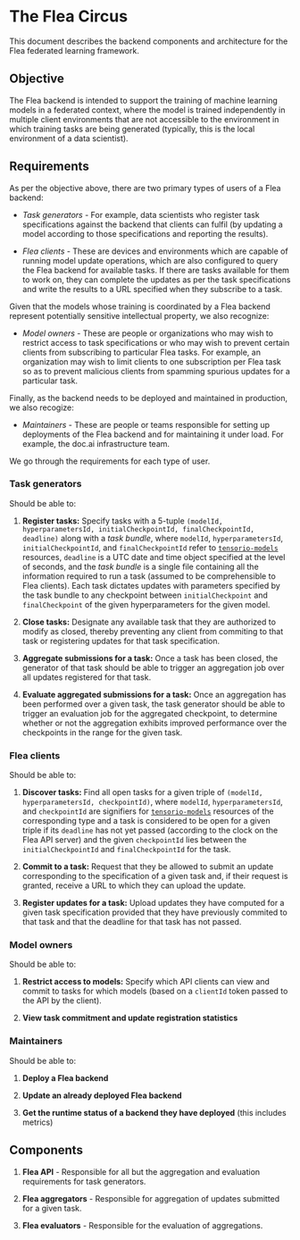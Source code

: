 # The Flea Circus

This document describes the backend components and architecture for the Flea federated learning
framework.

## Objective

The Flea backend is intended to support the training of machine learning models in a federated
context, where the model is trained independently in multiple client environments that are not
accessible to the environment in which training tasks are being generated (typically, this
is the local environment of a data scientist).

## Requirements

As per the objective above, there are two primary types of users of a Flea backend:

+ *Task generators* - For example, data scientists who register task specifications against the
backend that clients can fulfil (by updating a model according to those specifications and reporting
the results).

+ *Flea clients* - These are devices and environments which are capable of running model update
operations, which are also configured to query the Flea backend for available tasks. If there are
tasks available for them to work on, they can complete the updates as per the task specifications
and write the results to a URL specified when they subscribe to a task.

Given that the models whose training is coordinated by a Flea backend represent potentially
sensitive intellectual property, we also recognize:

+ *Model owners* - These are people or organizations who may wish to restrict access to task
specifications or who may wish to prevent certain clients from subscribing to particular Flea tasks.
For example, an organization may wish to limit clients to one subscription per Flea task so as to
prevent malicious clients from spamming spurious updates for a particular task.

Finally, as the backend needs to be deployed and maintained in production, we also recogize:

+ *Maintainers* - These are people or teams responsible for setting up deployments of the Flea
backend and for maintaining it under load. For example, the doc.ai infrastructure team.

We go through the requirements for each type of user.

### Task generators

Should be able to:

1. **Register tasks:** Specify tasks with a 5-tuple
`(modelId, hyperparametersId, initialCheckpointId, finalCheckpointId, deadline)` along with a *task
bundle*, where `modelId`, `hyperparametersId`, `initialCheckpointId`, and `finalCheckpointId` refer
to [`tensorio-models`](https://github.com/doc-ai/tensorio-models) resources, `deadline` is a UTC
date and time object specified at the level of seconds, and the *task bundle* is a single file
containing all the information required to run a task (assumed to be comprehensible to Flea
clients). Each task dictates updates with parameters specified by the task bundle to any checkpoint
between `initialCheckpoint` and `finalCheckpoint` of the given hyperparameters for the given model.

1. **Close tasks:** Designate any available task that they are authorized to modify as closed,
thereby preventing any client from commiting to that task or registering updates for that task
specification.

1. **Aggregate submissions for a task:** Once a task has been closed, the generator of that task
should be able to trigger an aggregation job over all updates registered for that task.

1. **Evaluate aggregated submissions for a task:** Once an aggregation has been performed over a
given task, the task generator should be able to trigger an evaluation job for the aggregated
checkpoint, to determine whether or not the aggregation exhibits improved performance over the
checkpoints in the range for the given task.

### Flea clients

Should be able to:

1. **Discover tasks:** Find all open tasks for a given triple of
`(modelId, hyperparametersId, checkpointId)`, where `modelId`, `hyperparametersId`, and
`checkpointId` are signifiers for [`tensorio-models`](https://github.com/doc-ai/tensorio-models)
resources of the corresponding type and a task is considered to be open for a given triple if its
`deadline` has not yet passed (according to the clock on the Flea API server) and the given
`checkpointId` lies between the `initialCheckpointId` and `finalCheckpointId` for the task.

1. **Commit to a task:** Request that they be allowed to submit an update corresponding to the
specification of a given task and, if their request is granted, receive a URL to which they can
upload the update.

1. **Register updates for a task:** Upload updates they have computed for a given task specification
provided that they have previously commited to that task and that the deadline for that task has
not passed.

### Model owners

Should be able to:

1. **Restrict access to models:** Specify which API clients can view and commit to
tasks for which models (based on a `clientId` token passed to the API by the client).

1. **View task commitment and update registration statistics**

### Maintainers

Should be able to:

1. **Deploy a Flea backend**

1. **Update an already deployed Flea backend**

1. **Get the runtime status of a backend they have deployed** (this includes metrics)

## Components

1. **Flea API** - Responsible for all but the aggregation and evaluation requirements for task
generators.

1. **Flea aggregators** - Responsible for aggregation of updates submitted for a given task.

1. **Flea evaluators** - Responsible for the evaluation of aggregations.
